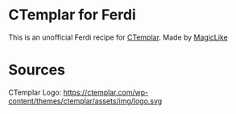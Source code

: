 # CTemplar for Ferdi

This is an unofficial Ferdi recipe for [CTemplar]().
Made by [MagicLike](https://magiclike.github.io/)


# Sources

CTemplar Logo: https://ctemplar.com/wp-content/themes/ctemplar/assets/img/logo.svg